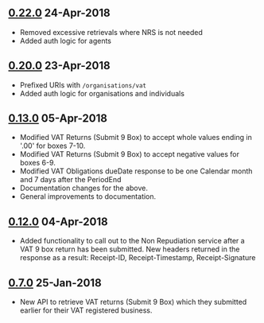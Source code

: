 ## [0.22.0](https://github.com/hmrc/vat-api/releases/tag/v0.22.0) 24-Apr-2018

* Removed excessive retrievals where NRS is not needed
* Added auth logic for agents

## [0.20.0](https://github.com/hmrc/vat-api/releases/tag/v0.20.0) 23-Apr-2018

* Prefixed URIs with `/organisations/vat`
* Added auth logic for organisations and individuals

## [0.13.0](https://github.com/hmrc/vat-api/releases/tag/v0.13.0) 05-Apr-2018

* Modified VAT Returns (Submit 9 Box) to accept whole values ending in '.00' for boxes 7-10.
* Modified VAT Returns (Submit 9 Box) to accept negative values for boxes 6-9.
* Modified VAT Obligations dueDate response to be one Calendar month and 7 days after the PeriodEnd
* Documentation changes for the above.
* General improvements to documentation.

## [0.12.0](https://github.com/hmrc/vat-api/releases/tag/v0.12.0) 04-Apr-2018

* Added functionality to call out to the Non Repudiation service after a VAT 9 box return has been submitted. New headers
  returned in the response as a result: Receipt-ID, Receipt-Timestamp, Receipt-Signature

## [0.7.0](https://github.com/hmrc/vat-api/releases/tag/v0.7.0) 25-Jan-2018

* New API to retrieve VAT returns (Submit 9 Box) which they submitted earlier for their VAT registered business.